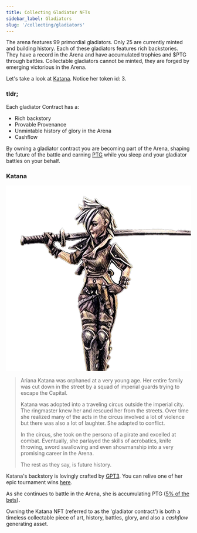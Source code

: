 ```yaml
---
title: Collecting Gladiator NFTs
sidebar_label: Gladiators
slug: '/collecting/gladiators'
---
```


The arena features 99 primordial gladiators. Only 25 are currently minted and building history. Each of these gladiators features rich backstories. They have a record in the Arena and have accumulated trophies and $PTG through battles. Collectable gladiators cannot be minted, they are forged by emerging victorious in the Arena.

Let's take a look at [Katana](https://arena.cryptocolosseum.com/gladiator/3?faction=MTC). Notice her token id: 3.

### tldr;

Each gladiator Contract has a:
* Rich backstory
* Provable Provenance
* Unmintable history of glory in the Arena
* Cashflow

By owning a gladiator contract you are becoming part of the Arena, shaping the future of the battle and earning [PTG](../economy/prestige_token) while you sleep and your gladiator battles on your behalf.

### Katana

![katana](KatanaS.png)

<blockquote>
Ariana Katana was orphaned at a very young age.
Her entire family was cut down in the street by a squad of imperial guards trying to escape the Capital.

Katana was adopted into a traveling circus outside the imperial city. The ringmaster knew her and rescued her from the streets. Over time she realized many of the acts in the circus involved a lot of violence but there was also a lot of laughter. She adapted to conflict.

In the circus, she took on the persona of a pirate and excelled at combat. Eventually, she parlayed the skills of acrobatics, knife throwing, sword swallowing and even showmanship into a very promising career in the Arena.

The rest as they say, is future history.
</blockquote>

Katana's backstory is lovingly crafted by [GPT3](https://en.wikipedia.org/wiki/GPT-3). You can relive one of her epic tournament wins [here](https://arena.cryptocolosseum.com/battle/0x010001000004/1/0).

As she continues to battle in the Arena, she is accumulating PTG ([5% of the bets](../economy)).

Owning the Katana NFT (referred to as the 'gladiator contract') is both a timeless collectable piece of art, history, battles, glory, and also a *cashflow* generating asset.


